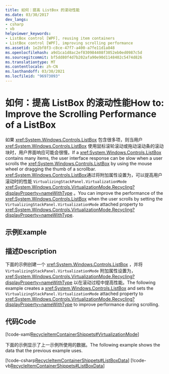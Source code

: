 ```yaml
---
title: 如何：提高 ListBox 的滚动性能
ms.date: 03/30/2017
dev_langs:
- csharp
- vb
helpviewer_keywords:
- ListBox control [WPF], reusing item containers
- ListBox control [WPF], improving scrolling performance
ms.assetid: 1e2bf8f3-c8ce-47f7-a400-a7fe11d1a848
ms.openlocfilehash: a9d1ca1d8ac2ef830984408f3052eb0ed0987c5d
ms.sourcegitcommit: bf5dd80f4d7b202afa90e90d1148402c5474d826
ms.translationtype: MT
ms.contentlocale: zh-CN
ms.lasthandoff: 03/30/2021
ms.locfileid: "96973093"
---
```

# <a name="how-to-improve-the-scrolling-performance-of-a-listbox"></a><span data-ttu-id="002e6-102">如何：提高 ListBox 的滚动性能</span><span class="sxs-lookup"><span data-stu-id="002e6-102">How to: Improve the Scrolling Performance of a ListBox</span></span>
<span data-ttu-id="002e6-103">如果 <xref:System.Windows.Controls.ListBox> 包含很多项，则当用户 <xref:System.Windows.Controls.ListBox> 使用鼠标滚轮滚动或拖动滚动条的滚动块时，用户界面响应可能会很慢。</span><span class="sxs-lookup"><span data-stu-id="002e6-103">If a <xref:System.Windows.Controls.ListBox> contains many items, the user interface response can be slow when a user scrolls the <xref:System.Windows.Controls.ListBox> by using the mouse wheel or dragging the thumb of a scrollbar.</span></span> <span data-ttu-id="002e6-104"><xref:System.Windows.Controls.ListBox>通过将附加属性设置为，可以提高用户滚动时的性能 `VirtualizingStackPanel.VirtualizationMode` <xref:System.Windows.Controls.VirtualizationMode.Recycling?displayProperty=nameWithType> 。</span><span class="sxs-lookup"><span data-stu-id="002e6-104">You can improve the performance of the <xref:System.Windows.Controls.ListBox> when the user scrolls by setting the `VirtualizingStackPanel.VirtualizationMode` attached property to <xref:System.Windows.Controls.VirtualizationMode.Recycling?displayProperty=nameWithType>.</span></span>  
  
## <a name="example"></a><span data-ttu-id="002e6-105">示例</span><span class="sxs-lookup"><span data-stu-id="002e6-105">Example</span></span>  
  
## <a name="description"></a><span data-ttu-id="002e6-106">描述</span><span class="sxs-lookup"><span data-stu-id="002e6-106">Description</span></span>  
<span data-ttu-id="002e6-107">下面的示例创建一个 <xref:System.Windows.Controls.ListBox> ，并将 `VirtualizingStackPanel.VirtualizationMode` 附加属性设置为， <xref:System.Windows.Controls.VirtualizationMode.Recycling?displayProperty=nameWithType> 以在滚动过程中提高性能。</span><span class="sxs-lookup"><span data-stu-id="002e6-107">The following example creates a <xref:System.Windows.Controls.ListBox> and sets the `VirtualizingStackPanel.VirtualizationMode` attached property to <xref:System.Windows.Controls.VirtualizationMode.Recycling?displayProperty=nameWithType> to improve performance during scrolling.</span></span>  
  
## <a name="code"></a><span data-ttu-id="002e6-108">代码</span><span class="sxs-lookup"><span data-stu-id="002e6-108">Code</span></span>  
 [!code-xaml[RecycleItemContainerShippets#VirtualizationMode](~/samples/snippets/csharp/VS_Snippets_Wpf/RecycleItemContainerShippets/CSharp/Window1.xaml#virtualizationmode)]  
  
 <span data-ttu-id="002e6-109">下面的示例显示了上一示例所使用的数据。</span><span class="sxs-lookup"><span data-stu-id="002e6-109">The following example shows the data that the previous example uses.</span></span>  
  
 [!code-csharp[RecycleItemContainerShippets#ListBoxData](~/samples/snippets/csharp/VS_Snippets_Wpf/RecycleItemContainerShippets/CSharp/Window1.xaml.cs#listboxdata)]
 [!code-vb[RecycleItemContainerShippets#ListBoxData](~/samples/snippets/visualbasic/VS_Snippets_Wpf/RecycleItemContainerShippets/visualbasic/window1.xaml.vb#listboxdata)]

